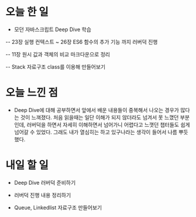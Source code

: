 # 오늘 한 일

- 모던 자바스크립트 Deep Dive 학습

-- 23장 실행 컨텍스트 ~ 26장 ES6 함수의 추가 기능 까지 러버덕 진행

-- 11장 원시 값과 객체의 비교 마크다운으로 정리

-- Stack 자료구조 class를 이용해 만들어보기

# 오늘 느낀 점

- Deep Dive에 대해 공부하면서 앞에서 배운 내용들이 중복해서 나오는 경우가 많다는 것이 느껴졌다. 처음 읽을때는 일단 이해가 되지 않더라도 넘겨서 못 느꼈던 부분인데, 러버덕을 하면서 자세히 이해하면서 넘어가니 어렵다고 느꼇던 챕터들도 쉽게 넘어갈 수 있었다. 그래도 내가 열심히는 하고 있구나라는 생각이 들어서 나름 뿌듯했다.

# 내일 할 일

- Deep Dive 러버덕 준비하기

- 러버덕 진행 내용 정리하기

- Queue, Linkedlist 자료구조 만들어보기
